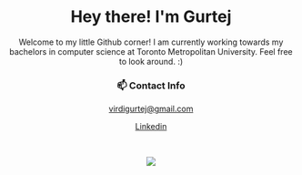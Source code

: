 <h1 align="center"> Hey there! I'm Gurtej</h1>

<p align="center">Welcome to my little Github corner! I am currently working towards my bachelors in computer science at Toronto Metropolitan University. Feel free to look around. :)</p>

<h3 align="center">📫 Contact Info</h3>

<p align="center"><a href="mailto:virdigurtej@gmail.com">virdigurtej@gmail.com</a></p>

<p align="center" ><a href="https://www.linkedin.com/in/gurtejsv/">Linkedin</a></p>

<br/>

<div align="center">

  ![](https://komarev.com/ghpvc/?username=gurtejsv&color=green)
  
</div>
<!--
**gurtejsv/gurtejsv** is a ✨ _special_ ✨ repository because its `README.md` (this file) appears on your GitHub profile.

Here are some ideas to get you started:

- 🔭 I’m currently working on ...
- 🌱 I’m currently learning ...
- 👯 I’m looking to collaborate on ...
- 🤔 I’m looking for help with ...
- 💬 Ask me about ...
- 📫 How to reach me: ...
- 😄 Pronouns: ...
- ⚡ Fun fact: ...
-->
